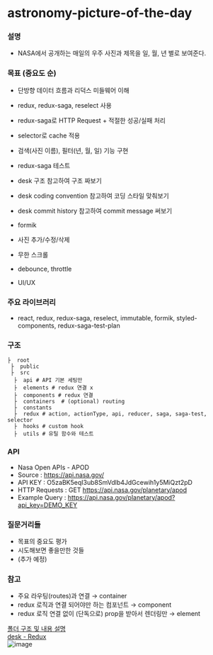 # astronomy-picture-of-the-day

### 설명
- NASA에서 공개하는 매일의 우주 사진과 제목을 일, 월, 년 별로 보여준다.

### 목표 (중요도 순)
- 단방향 데이터 흐름과 리덕스 미들웨어 이해
- redux, redux-saga, reselect 사용
- redux-saga로 HTTP Request + 적절한 성공/실패 처리 
- selector로 cache 적용
- 검색(사진 이름), 필터(년, 월, 일) 기능 구현
- redux-saga 테스트

- desk 구조 참고하여 구조 짜보기
- desk coding convention 참고하여 코딩 스타일 맞춰보기
- desk commit history 참고하여 commit message 써보기
- formik
- 사진 추가/수정/삭제
- 무한 스크롤
- debounce, throttle
- UI/UX

### 주요 라이브러리
- react, redux, redux-saga, reselect, immutable, formik, styled-components, redux-saga-test-plan 

### 구조
```
├  root
 ├  public  
 ├  src  
  ├  api # API 기본 세팅만
  ├  elements # redux 연결 x
  ├  components # redux 연결
  ├  containers  # (optional) routing  
  ├  constants 
  ├  redux # action, actionType, api, reducer, saga, saga-test, selector
  ├  hooks # custom hook
  ├  utils # 유틸 함수와 테스트
```

### API
- Nasa Open APIs - APOD
- Source : https://api.nasa.gov/
- API KEY : O5zaBK5eqI3ub8SmVdlb4JdGcewih1y5MiQzt2pD
- HTTP Requests : GET https://api.nasa.gov/planetary/apod
- Example Query : https://api.nasa.gov/planetary/apod?api_key=DEMO_KEY

### 질문거리들
- 목표의 중요도 평가
- 시도해보면 좋을만한 것들
- (추가 예정)

### 참고
- 주요 라우팅(routes)과 연결 → container
- redux 로직과 연결 되어야만 하는 컴포넌트 → component
- redux 로직 연결 없이 (단독으로) prop을 받아서 렌더링만 → element

[폴더 구조 및 내용 설명](https://www.notion.so/channelio/8d1eea36937b4f32a95e3c40789fddfe)  
[desk - Redux](https://www.notion.so/channelio/Redux-ddf9204aca9f4ae7b24bfad04888f8a4)  
![image](https://user-images.githubusercontent.com/34447105/105371388-ecc99780-5c47-11eb-8f73-f712ad34e1d7.png)

